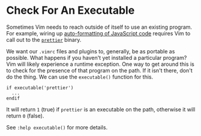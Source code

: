 # Check For An Executable

Sometimes Vim needs to reach outside of itself to use an existing program.
For example, wiring up [auto-formatting of JavaScript
code](https://hashrocket.com/blog/posts/writing-prettier-javascript-in-vim)
requires Vim to call out to the
[`prettier`](https://github.com/prettier/prettier) binary.

We want our `.vimrc` files and plugins to, generally, be as portable as
possible. What happens if you haven't yet installed a particular program?
Vim will likely experience a runtime exception. One way to get around this
is to check for the presence of that program on the path. If it isn't there,
don't do the thing. We can use the `executable()` function for this.

```vimscript
if executable('prettier')
  ...
endif
```

It will return `1` (true) if `prettier` is an executable on the path,
otherwise it will return `0` (false).

See `:help executable()` for more details.
